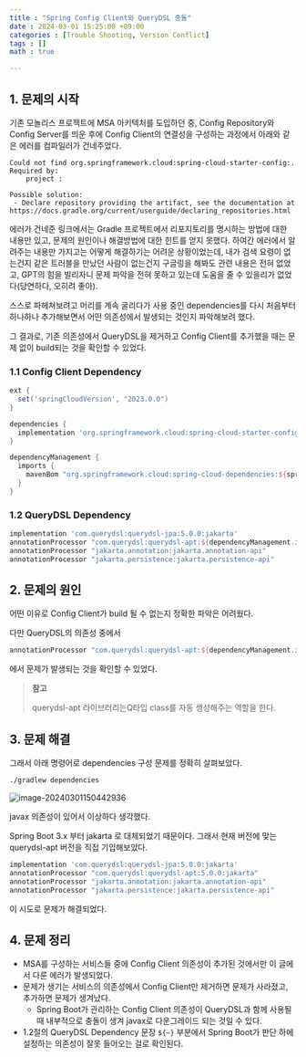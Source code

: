 ```yaml
---
title : "Spring Config Client와 QueryDSL 충돌"
date : 2024-03-01 15:25:00 +09:00
categories : [Trouble Shooting, Version Conflict]
tags : []
math : true

---
```


## 1. 문제의 시작

기존 모놀리스 프로젝트에 MSA 아키텍처를 도입하던 중, Config Repository와 Config Server를 띄운 후에 Config Client의 연결성을 구성하는 과정에서 아래와 같은 에러를 컴파일러가 건네주었다. 

```
Could not find org.springframework.cloud:spring-cloud-starter-config:.
Required by:
    project :

Possible solution:
 - Declare repository providing the artifact, see the documentation at https://docs.gradle.org/current/userguide/declaring_repositories.html
```

에러가 건네준 링크에서는 Gradle 프로젝트에서 리포지토리를 명시하는 방법에 대한 내용만 있고, 문제의 원인이나 해결방법에 대한 힌트를 얻지 못했다. 하여간 에러에서 알려주는 내용만 가지고는 어떻게 해결하기는 어려운 상황이었는데, 내가 검색 요령이 없는건지 같은 트러블을 만났던 사람이 없는건지 구글링을 해봐도 관련 내용은 전혀 없었고, GPT의 힘을 빌리자니 문제 파악을 전혀 못하고 있는데 도움을 줄 수 있을리가 없었다(당연하다, 오히려 좋아). 

스스로 파헤쳐보려고 머리를 계속 굴리다가 사용 중인 dependencies를 다시 처음부터 하나하나 추가해보면서 어떤 의존성에서 발생되는 것인지 파악해보려 했다. 

그 결과로, 기존 의존성에서 QueryDSL을 제거하고 Config Client를 추가했을 때는 문제 없이 build되는 것을 확인할 수 있었다. 

### 1.1 Config Client Dependency  

```groovy
ext {
  set('springCloudVersion', "2023.0.0")
}

dependencies {
  implementation 'org.springframework.cloud:spring-cloud-starter-config'
}

dependencyManagement {
  imports {
    mavenBom "org.springframework.cloud:spring-cloud-dependencies:${springCloudVersion}"
  }
}
```

### 1.2 QueryDSL Dependency

```groovy
implementation 'com.querydsl:querydsl-jpa:5.0.0:jakarta'
annotationProcessor "com.querydsl:querydsl-apt:${dependencyManagement.importedProperties['querydsl.version']}:jakarta"
annotationProcessor "jakarta.annotation:jakarta.annotation-api"
annotationProcessor "jakarta.persistence:jakarta.persistence-api"
```

## 2. 문제의 원인

어떤 이유로 Config Client가 build 될 수 없는지 정확한 파악은 어려웠다. 

다만 QueryDSL의 의존성 중에서 

```groovy
annotationProcessor "com.querydsl:querydsl-apt:${dependencyManagement.importedProperties['querydsl.version']}:jakarta"
```

에서 문제가 발생되는 것을 확인할 수 있었다. 

> **참고**
>
> querydsl-apt 라이브러리는Q타입 class를 자동 생성해주는 역할을 한다.

## 3. 문제 해결

그래서 아래 명령어로 dependencies 구성 문제를 정확히 살펴보았다.

```bash
./gradlew dependencies
```

![image-20240301150442936](https://github.com/jewoodev/blog_img/blob/main/2024-03-01-Config_Client%EC%99%80_QueryDSL_%EC%B6%A9%EB%8F%8C/image-20240301150442936.png?raw=true)

javax 의존성이 있어서 이상하다 생각했다.

Spring Boot 3.x 부터 jakarta 로 대체되었기 때문이다. 그래서 현재 버전에 맞는 querydsl-apt 버전을 직접 기입해보았다.

```groovy
implementation 'com.querydsl:querydsl-jpa:5.0.0:jakarta'
annotationProcessor "com.querydsl:querydsl-apt:5.0.0:jakarta"
annotationProcessor "jakarta.annotation:jakarta.annotation-api"
annotationProcessor "jakarta.persistence:jakarta.persistence-api"
```

이 시도로 문제가 해결되었다.

## 4. 문제 정리

- MSA를 구성하는 서비스들 중에 Config Client 의존성이 추가된 것에서만 이 글에서 다룬 에러가 발생되었다.
- 문제가 생기는 서비스의 의존성에서 Config Client만 제거하면 문제가 사라졌고, 추가하면 문제가 생겨났다.
  - Spring Boot가 관리하는 Config Client 의존성이 QueryDSL과 함께 사용될 때 내부적으로 충돌이 생겨 javax로 다운그레이드 되는 것일 수 있다.
- 1.2절의 QueryDSL Dependency 문장 `${~}` 부분에서 Spring Boot가 판단 하에 설정하는 의존성이 잘못 들어오는 걸로 확인된다.

